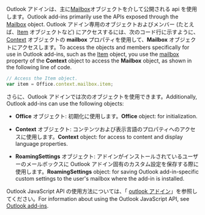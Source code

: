 <span data-ttu-id="25d06-101">Outlook アドインは、主に[Mailbox](/javascript/api/outlook/Office.mailbox)オブジェクトを介して公開される api を使用します。</span><span class="sxs-lookup"><span data-stu-id="25d06-101">Outlook add-ins primarily use the APIs exposed through the [Mailbox](/javascript/api/outlook/Office.mailbox) object.</span></span> <span data-ttu-id="25d06-102">Outlook アドイン専用のオブジェクトおよびメンバー (たとえば、[Item](../reference/objectmodel/preview-requirement-set/office.context.mailbox.item.md) オブジェクトなど) にアクセスするには、次のコード行に示すように、[Context](../reference/objectmodel/preview-requirement-set/office.context.mailbox.md) オブジェクトの **mailbox** プロパティを使用して、**Mailbox** オブジェクトにアクセスします。</span><span class="sxs-lookup"><span data-stu-id="25d06-102">To access the objects and members specifically for use in Outlook add-ins, such as the [Item](../reference/objectmodel/preview-requirement-set/office.context.mailbox.item.md) object, you use the [mailbox](../reference/objectmodel/preview-requirement-set/office.context.mailbox.md) property of the **Context** object to access the **Mailbox** object, as shown in the following line of code.</span></span>

```js
// Access the Item object.
var item = Office.context.mailbox.item;

```

<span data-ttu-id="25d06-103">さらに、Outlook アドインでは次のオブジェクトを使用できます。</span><span class="sxs-lookup"><span data-stu-id="25d06-103">Additionally, Outlook add-ins can use the following objects:</span></span>

-  <span data-ttu-id="25d06-104">**Office** オブジェクト: 初期化に使用します。</span><span class="sxs-lookup"><span data-stu-id="25d06-104">**Office** object: for initialization.</span></span>

-  <span data-ttu-id="25d06-105">**Context** オブジェクト: コンテンツおよび表示言語のプロパティへのアクセスに使用します。</span><span class="sxs-lookup"><span data-stu-id="25d06-105">**Context** object: for access to content and display language properties.</span></span>

-  <span data-ttu-id="25d06-106">**RoamingSettings** オブジェクト: アドインがインストールされているユーザーのメールボックスに Outlook アドイン固有のカスタム設定を保存する際に使用します。</span><span class="sxs-lookup"><span data-stu-id="25d06-106">**RoamingSettings** object: for saving Outlook add-in-specific custom settings to the user's mailbox where the add-in is installed.</span></span>

<span data-ttu-id="25d06-107">Outlook JavaScript API の使用方法については、「 [outlook アドイン](../outlook/outlook-add-ins-overview.md)」を参照してください。</span><span class="sxs-lookup"><span data-stu-id="25d06-107">For information about using the Outlook JavaScript API, see [Outlook add-ins](../outlook/outlook-add-ins-overview.md).</span></span>